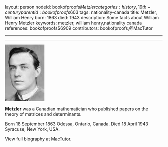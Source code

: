 layout: person
nodeid: bookofproofs$Metzler
categories: history,19th-century
parentid: bookofproofs$603
tags: nationality-canada
title: Metzler, William Henry
born: 1863
died: 1943
description: Some facts about William Henry Metzler
keywords: metzler, william henry,nationality canada
references: bookofproofs$6909
contributors: bookofproofs,@MacTutor

---


---

![Metzler.jpg](https://github.com/bookofproofs/bookofproofs.github.io/blob/main/_sources/_assets/images/portraits/Metzler.jpg?raw=true)

**Metzler** was a Canadian mathematician who published papers on the theory of matrices and determinants.

Born 18 September 1863 Odessa, Ontario, Canada. Died 18 April 1943 Syracuse, New York, USA.


View full biography at [MacTutor](https://mathshistory.st-andrews.ac.uk/Biographies/Metzler/).